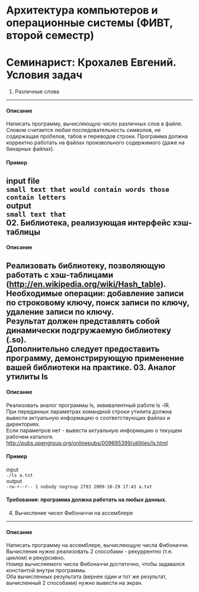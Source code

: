 Архитектура компьютеров и операционные системы (ФИВТ, второй семестр)
===============================
Семинарист: Крохалев Евгений.
Условия задач
=============
01. Различные слова
-----------------------
#### Описание
Написать программу, вычисляющую число различных слов в файле. Словом считается любая последовательность символов, не содержащая пробелов, табов и переводов строки. Программа должна корректно работать на файлах произвольного содержимого (даже на бинарных файлах).
#### Пример
input file<br/>
```small text that would contain words those contain letters```<br/>
output<br/>
```small text that```<br/>
02. Библиотека, реализующая интерфейс хэш-таблицы
-----------------------------------
#### Описание
Реализовать библиотеку, позволяющую работать с хэш-таблицами (http://en.wikipedia.org/wiki/Hash_table).<br/>
Необходимые операции: добавление записи по строковому ключу, поиск записи по ключу, удаление записи по ключу.<br/>
Результат должен представлять собой динамически подгружаемую библиотеку (.so).<br/>
Дополнительно следует предоставить программу, демонстрирующую применение вашей библиотеки на практике.
03. Аналог утилиты ls
---------------------
#### Описание
Реализовать аналог программы ls, эквивалентный работе ls -lR.<br/>
При переданных параметрах командной строки утилита должна вывести актуальную информацию о соответствующих файлах и директориях.<br/>
Если параметров нет - вывести актуальную информацию о текущем рабочем каталоге.<br/>
http://pubs.opengroup.org/onlinepubs/009695399/utilities/ls.html
#### Пример
input<br/>
```./ls a.txt```<br/>
output<br/>
```-rw-r--r-- 1 nobody nogroup 2793 2009-10-29 17:43 a.txt```
#### Требования: программа должна работать на любых данных.
04. Вычисление чисел Фибоначчи на ассемблере
---------------------------------------------
#### Описание
Написать программу на ассемблере, вычисляющую числа Фибоначчи.<br/>
Вычисления нужно реализовать 2 способами - рекуррентно (т.е. циклом) и рекурсивно.<br/>
Номер вычисляемого числа Фибоначчи достаточно, чтобы задавался константой внутри программы.<br/>
Оба вычисленных результата (вернее один и тот же результат, вычисленный 2 способами) нужно вывести на экран.
